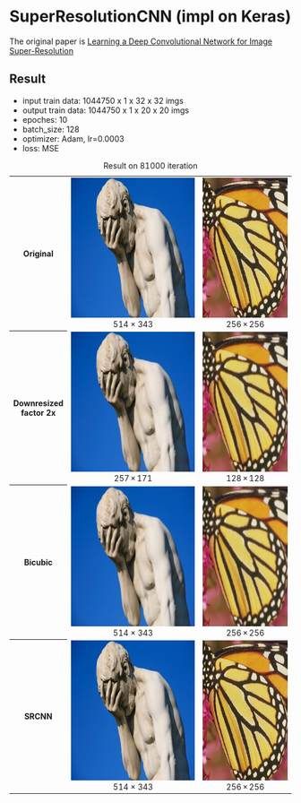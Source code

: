 # SuperResolutionCNN (impl on Keras)

The original paper is [Learning a Deep Convolutional Network for Image Super-Resolution](https://arxiv.org/abs/1501.00092)

## Result
- input train data: 1044750 x 1 x 32 x 32 imgs
- output train data: 1044750 x 1 x 20 x 20 imgs
- epoches: 10
- batch_size: 128
- optimizer: Adam, lr=0.0003
- loss: MSE

<table style="width:100%" align="center">
  <caption>Result on 81000 iteration</caption>
  <tr>
    <th>Original</th>
    <td><img src="https://github.com/0leynik/SuperResolutionCNN/blob/master/predict_2x/1.jpg" height="250"/>
    <div align="center">514 × 343</div>
    </td>
    <td><img src="https://github.com/0leynik/SuperResolutionCNN/blob/master/predict_2x/butterfly.png" height="250"/>
    <div align="center">256 × 256</div>
    </td>
  </tr>
  <tr>
    <th>Downresized<br>factor 2x</th>
    <td><img src="https://github.com/0leynik/SuperResolutionCNN/blob/master/predict_2x/1_downresized.jpg" height="250"/>
    <div align="center">257 × 171</div>
    </td>
    <td><img src="https://github.com/0leynik/SuperResolutionCNN/blob/master/predict_2x/butterfly_downresized.png" height="250"/>
    <div align="center">128 × 128</div>
    </td>
  </tr>
  <tr>
    <th>Bicubic</th>
    <td><img src="https://github.com/0leynik/SuperResolutionCNN/blob/master/predict_2x/1_bicubic.jpg" height="250"/>
    <div align="center">514 × 343</div>
    </td>
    <td><img src="https://github.com/0leynik/SuperResolutionCNN/blob/master/predict_2x/butterfly_bicubic.png" height="250"/>
    <div align="center">256 × 256</div>
    </td>
  </tr>
  <tr>
    <th>SRCNN</th>
    <td><img src="https://github.com/0leynik/SuperResolutionCNN/blob/master/predict_2x/1_srcnn.jpg" height="250"/>
    <div align="center">514 × 343</div>
    </td>
    <td><img src="https://github.com/0leynik/SuperResolutionCNN/blob/master/predict_2x/butterfly_srcnn.png" height="250"/>
    <div align="center">256 × 256</div>
    </td>
  </tr>
</table>

